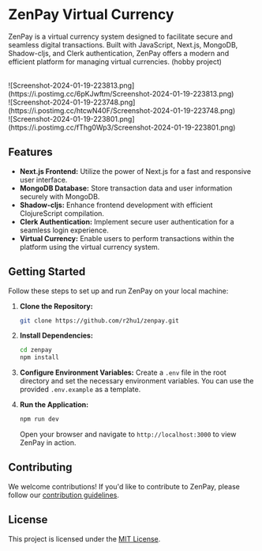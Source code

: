 # ZenPay Virtual Currency

ZenPay is a virtual currency system designed to facilitate secure and seamless digital transactions. Built with JavaScript, Next.js, MongoDB, Shadow-cljs, and Clerk authentication, ZenPay offers a modern and efficient platform for managing virtual currencies.
(hobby project)

<br/>
![Screenshot-2024-01-19-223813.png](https://i.postimg.cc/6pKJwftm/Screenshot-2024-01-19-223813.png)
<br/>
![Screenshot-2024-01-19-223748.png](https://i.postimg.cc/htcwN40F/Screenshot-2024-01-19-223748.png)
<br/>
![Screenshot-2024-01-19-223801.png](https://i.postimg.cc/fThg0Wp3/Screenshot-2024-01-19-223801.png)
<br/>

## Features

- **Next.js Frontend:** Utilize the power of Next.js for a fast and responsive user interface.
- **MongoDB Database:** Store transaction data and user information securely with MongoDB.
- **Shadow-cljs:** Enhance frontend development with efficient ClojureScript compilation.
- **Clerk Authentication:** Implement secure user authentication for a seamless login experience.
- **Virtual Currency:** Enable users to perform transactions within the platform using the virtual currency system.

## Getting Started

Follow these steps to set up and run ZenPay on your local machine:

1. **Clone the Repository:**
   ```bash
   git clone https://github.com/r2hu1/zenpay.git
   ```

2. **Install Dependencies:**
   ```bash
   cd zenpay
   npm install
   ```

3. **Configure Environment Variables:**
   Create a `.env` file in the root directory and set the necessary environment variables. You can use the provided `.env.example` as a template.

4. **Run the Application:**
   ```bash
   npm run dev
   ```

   Open your browser and navigate to `http://localhost:3000` to view ZenPay in action.

## Contributing

We welcome contributions! If you'd like to contribute to ZenPay, please follow our [contribution guidelines](CONTRIBUTING.md).

## License

This project is licensed under the [MIT License](LICENSE).
